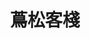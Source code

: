 ---
title: "蔦松客棧"
description: "蔦松客棧"
layout: shop
keywords:
  - 美食競賽
  - 台灣美食
  - 美食精選
datePublished: "2025-06-30"
dateModified: "2025-07-05"
city: "雲林縣"
district: "水林鄉"
address: "雲林縣水林鄉蔦松路8號"
phone: "0935114228"
geo: "23.51964688200378, 120.23084349051639"
google_map: "https://maps.app.goo.gl/gdbKHR1MNyWigvdTA"
footinder: "https://footinder.com.tw/%E9%9B%B2%E6%9E%97%E7%B8%A3%E6%B0%B4%E6%9E%97%E9%84%89/2153/"
official: ""
award:
  - name: "500盤"
    year: "2024"
    entries:
      - dishes:
          - "龍葵排骨粥"

---